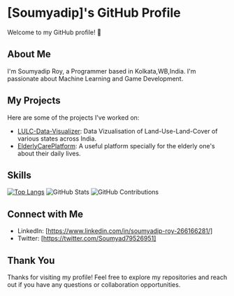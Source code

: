 # [Soumyadip]'s GitHub Profile

Welcome to my GitHub profile! 👋

## About Me

I'm Soumyadip Roy, a Programmer based in Kolkata,WB,India. I'm passionate about Machine Learning and Game Development.

## My Projects

Here are some of the projects I've worked on:

- [LULC-Data-Visualizer](https://github.com/SoumyadipRoy16/LULC-Data-Visualizer): Data Vizualisation of Land-Use-Land-Cover of various states across India.
- [ElderlyCarePlatform](https://github.com/SoumyadipRoy16/ElderlyCarePlatform): A useful platform specially for the elderly one's about their daily lives.
  
## Skills

[![Top Langs](https://github-readme-stats.vercel.app/api/top-langs/?username=SoumyadipRoy16&layout=compact)](https://github.com/SoumyadipRoy16)
![GitHub Stats](https://github-readme-stats.vercel.app/api/?username=SoumyadipRoy16&show_icons=true)
![GitHub Contributions](https://github-readme-streak-stats.herokuapp.com/?user=SoumyadipRoy16)


## Connect with Me

- LinkedIn: [https://www.linkedin.com/in/soumyadip-roy-266166281/]
- Twitter: [https://twitter.com/Soumyad79526951]

## Thank You

Thanks for visiting my profile! Feel free to explore my repositories and reach out if you have any questions or collaboration opportunities.

